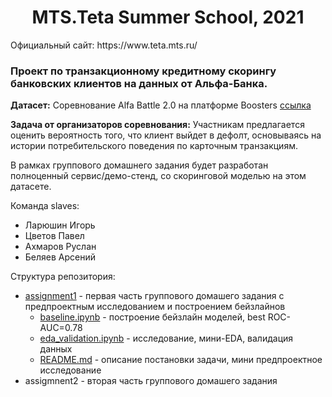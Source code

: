 <h1 style="text-align:center">MTS.Teta Summer School, 2021</h1>

<p align="left">Официальный сайт: https://www.teta.mts.ru/</p>

### Проект по транзакционному кредитному скорингу банковских клиентов на данных от Альфа-Банка.

<b>Датасет:</b> Соревнование Alfa Battle 2.0 на платформе Boosters [ссылка](https://boosters.pro/championship/alfabattle2/data)

<b>Задача от организаторов соревнования:</b> Участникам предлагается оценить вероятность того, что клиент выйдет в дефолт, основываясь на истории потребительского поведения по карточным транзакциям.

В рамках группового домашнего задания будет разработан полноценный сервис/демо-стенд, со скоринговой моделью на этом датасете.

Команда slaves:
- Ларюшин Игорь
- Цветов Павел
- Ахмаров Руслан
- Беляев Арсений

Структура репозитория:
- [assignment1](assignment1) - первая часть группового домашего задания с предпроектным исследованием и построением бейзлайнов
  * [baseline.ipynb](assignment1/baseline.ipynb) - построение бейзлайн моделей, best ROC-AUC=0.78
  * [eda_validation.ipynb](assignment1/eda_validation.ipynb) - исследование, мини-EDA, валидация данных
  * [README.md](assignment1/README.md) - описание постановки задачи, мини предпроектное исследование
- assigmnent2 - вторая часть группового домашего задания
